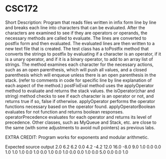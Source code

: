 # CSC172
Short Description:
Program that reads files written in infix form line by line and breaks each line into characters that can be evaluated. After the characters are examined to see if they are operators or operands, the necessary methods are called to evaluate. The lines are converted to postfix form and then evaluated. The evaluated lines are then written to a new text file that is created. The test class has a toPostfix method that converts the strings to postfix by evaluating if a character is an operator, if it is a unary operator, and if it is a binary operator, to add to an array list of strings. The method examines each character for the necessary actions, such as an open parenthesis, which will push all values, and a closed parenthesis which will enqueue unless there is an open parenthesis in the stack. (refer to comments in code for specific line by line explanation of each aspect of the method.) postFixEval method uses the applyOperator method to evaluate and returns the stack values. the isOperator(char and string) method checks to see if each character is an operator or not, and returns true if so, false if otherwise. applyOperator performs the operator functions necessary based on the operator found. applyOperatorBoolean evaluates for not function and returns boolean responses. operatorPrecedence evaluates for each operator and returns its level of precedence. Other classes, such as MyQueue and Stack, etc. are close to the same (with some adjustments to avoid null pointers) as previous labs.

EXTRA CREDIT:
Program works for exponents and modular arithmetic.

Expected source output
2.0
6.2
6.2
0.0
4.2
-4.2
12.0
16.0
-8.0
9.0
1.0
0.0
0.0
1.0
1.0
1.0
0.0
1.0
0.0
1.0
0.0
1.0
0.0
0.0
1.0
0.0
5.0
0.0
0.0
1.0
